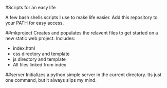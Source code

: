 #Scripts for an easy life

A few bash shells scripts I use to make life easier. Add this repository to your PATH for easy access.

##mkproject
Creates and populates the relavent files to get started on a new static web project. Includes:
- index.html
- css directory and template
- js directory and template
- All files linked from index


##server
Initializes a python simple server in the current directory. Its just one command, but it always slips my mind.
